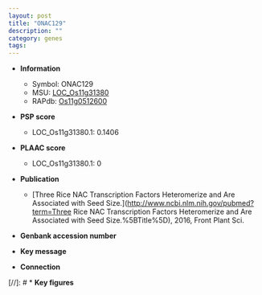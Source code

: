 ```yaml
---
layout: post
title: "ONAC129"
description: ""
category: genes
tags: 
---
```


* **Information**  
    + Symbol: ONAC129  
    + MSU: [LOC_Os11g31380](http://rice.plantbiology.msu.edu/cgi-bin/ORF_infopage.cgi?orf=LOC_Os11g31380)  
    + RAPdb: [Os11g0512600](http://rapdb.dna.affrc.go.jp/viewer/gbrowse_details/irgsp1?name=Os11g0512600)  

* **PSP score**  
    + LOC_Os11g31380.1: 0.1406 

* **PLAAC score**  
    + LOC_Os11g31380.1: 0 

* **Publication**  
    + [Three Rice NAC Transcription Factors Heteromerize and Are Associated with Seed Size.](http://www.ncbi.nlm.nih.gov/pubmed?term=Three Rice NAC Transcription Factors Heteromerize and Are Associated with Seed Size.%5BTitle%5D), 2016, Front Plant Sci.

* **Genbank accession number**  

* **Key message**  

* **Connection**  

[//]: # * **Key figures**  


